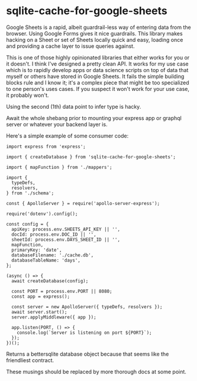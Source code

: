 
# sqlite-cache-for-google-sheets

Google Sheets is a rapid, albeit guardrail-less way of entering data from the browser. Using Google Forms gives it nice guardrails. This library makes hacking on a Sheet or set of Sheets locally quick and easy, loading once and providing a cache layer to issue queries against.

This is one of those highly opinionated libraries that either works for you or it doesn't. I think I've designed a pretty clean API. It works for my use case which is to rapidly develop apps or data science scripts on top of data that myself or others have stored in Google Sheets. It fails the simple building blocks rule and I know it; it's a complex piece that might be too specialized to one person's uses cases. If you suspect it won't work for your use case, it probably won't.

Using the second (1th) data point to infer type is hacky.

Await the whole shebang prior to mounting your express app or graphql server or whatever your backend layer is.

Here's a simple example of some consumer code:

```
import express from 'express';

import { createDatabase } from 'sqlite-cache-for-google-sheets';

import { mapFunction } from './mappers';

import {
  typeDefs,
  resolvers,
} from './schema';

const { ApolloServer } = require('apollo-server-express');

require('dotenv').config();

const config = {
  apiKey: process.env.SHEETS_API_KEY || '',
  docId: process.env.DOC_ID || '',
  sheetId: process.env.DAYS_SHEET_ID || '',
  mapFunction,
  primaryKey: 'date',
  databaseFilename: './cache.db',
  databaseTableName: 'days',
};

(async () => {
  await createDatabase(config);

  const PORT = process.env.PORT || 8080;
  const app = express();

  const server = new ApolloServer({ typeDefs, resolvers });
  await server.start();
  server.applyMiddleware({ app });

  app.listen(PORT, () => {
    console.log(`Server is listening on port ${PORT}`);
  });
})();

```

Returns a bettersqlite database object because that seems like the friendliest contract.

These musings should be replaced by more thorough docs at some point.
